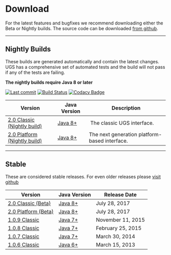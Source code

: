 # Download

For the latest features and bugfixes we recommend downloading either the Beta or Nightly builds. The source code can be downloaded [from github](https://github.com/winder/Universal-G-Code-Sender).

<hr/>

## Nightly Builds

These builds are generated automatically and contain the latest changes.
UGS has a comprehensive set of automated tests and the build will not pass if any of the tests are failing.

**The nightly builds require Java 8 or later**

[![Last commit](https://img.shields.io/github/last-commit/winder/Universal-G-Code-Sender.svg?maxAge=1800)](https://github.com/winder/Universal-G-Code-Sender/commits/master)
[![Build Status](https://travis-ci.org/winder/Universal-G-Code-Sender.svg?branch=master)](https://travis-ci.org/winder/Universal-G-Code-Sender)
[![Codacy Badge](https://api.codacy.com/project/badge/Grade/2941c34531f749a2b7fbcd1737f71000)](https://www.codacy.com/app/winder/Universal-G-Code-Sender?utm_source=github.com&amp;utm_medium=referral&amp;utm_content=winder/Universal-G-Code-Sender&amp;utm_campaign=Badge_Grade)

| Version | Java Version | Description |
| ------- | ------------ | ----------- |
| [2.0 Classic (Nightly build)](http://bit.ly/1hftIhy) | [Java 8+][java_link] | The classic UGS interface. |
| [2.0 Platform (Nightly build)](http://bit.ly/1DkClRW) | [Java 8+][java_link] | The next generation platform-based interface. |

<hr/>

## Stable

These are considered stable releases. For even older releases please [visit github](https://github.com/winder/builds/tree/master/UniversalGCodeSender)


| Version | Java Version | Release Date |
| ------- | ------------ | ------------- |
| [2.0 Classic (Beta)](http://bit.ly/2ssmIqt) | [Java 8+][java_link] | July 28, 2017 |
| [2.0 Platform (Beta)](http://bit.ly/2rk84y2) | [Java 8+][java_link] | July 28, 2017 |
| [1.0.9 Classic](http://bit.ly/1M6z2ys) | [Java 7+][java_link] | November 11, 2015 |
| [1.0.8 Classic](http://bit.ly/1BSKon6) | [Java 7+][java_link] | February 25, 2015 |
| [1.0.7 Classic](http://bit.ly/1dNrLAy) | [Java 7+][java_link] | March 30, 2014 |
| [1.0.6 Classic](http://bit.ly/16q7obd) | [Java 6+][java_link] | March 15, 2013 |

[java_link]: https://java.com/en/download/manual.jsp
